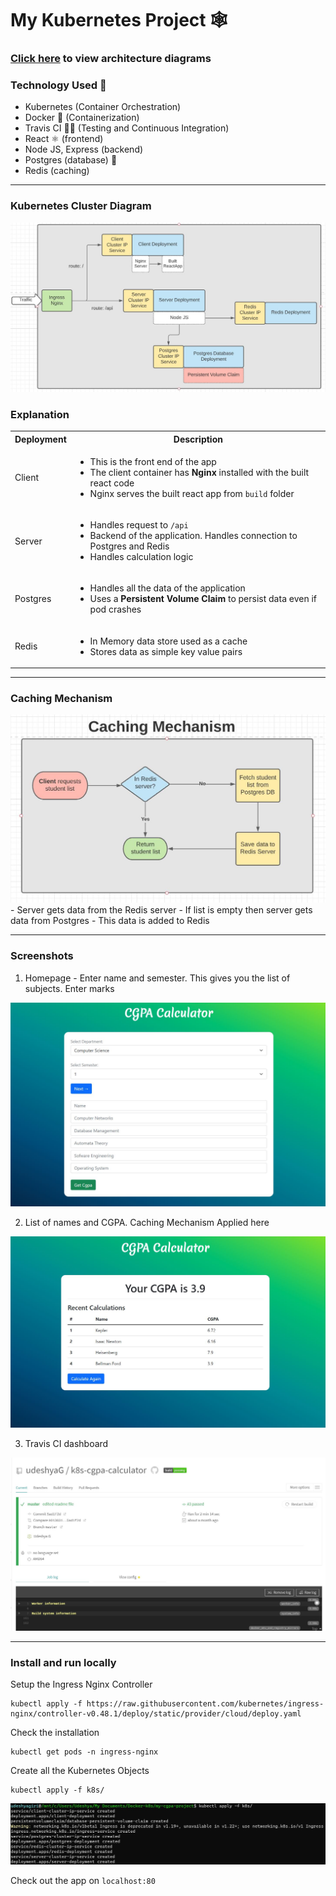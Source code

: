 # My Kubernetes Project 🕸

### [Click here](https://lucid.app/lucidchart/invitations/accept/inv_9ea862e3-6702-4d87-b85f-c2c20773860c?viewport_loc=-251%2C-2415%2C2482%2C1202%2C0_0) to view architecture diagrams

### Technology Used 🌟

- Kubernetes (Container Orchestration)
- Docker 🐳 (Containerization)
- Travis CI 👷‍♂️ (Testing and Continuous Integration)
- React ⚛ (frontend)
- Node JS, Express (backend)
- Postgres (database) 🐘
- Redis (caching) 

---

### Kubernetes Cluster Diagram
<img src="screenshots/k8s-calc-cluster-diagram.JPG" />

### Explanation
<table>
    <tbody>
    <tr>
      <th>Deployment</th>
      <th>Description</th>
    </tr>
    <tr>
      <td>Client</td>
      <td>
        <ul>
          <li>This is the front end of the app</li>
          <li>The client container has <strong>Nginx</strong> installed with the built react code</li>
          <li>Nginx serves the built react app from <code>build</code> folder</li>
        </ul>
      </td>
    </tr>
    <tr>
      <td>Server</td>
      <td>
        <ul>
          <li>Handles request to <code>/api</code></li>
          <li>Backend of the application. Handles connection to Postgres and Redis</li>
          <li>Handles calculation logic</li>
        </ul>
      </td>
    </tr>
    <tr>
      <td>Postgres</td>
      <td>
        <ul>
          <li>Handles all the data of the application</li>
          <li>Uses a <strong>Persistent Volume Claim</strong> to persist data even if pod crashes</li>
        </ul>
      </td>
    </tr>
    <tr>
      <td>Redis</td>
      <td>
        <ul>
          <li>In Memory data store used as a cache</li>
          <li>Stores data as simple key value pairs</li>
        </ul>
      </td>
    </tr>
  </tbody>
</table>

---

### Caching Mechanism
<img src="screenshots/k8s-calc-caching-diagram.JPG" />
- Server gets data from the Redis server
- If list is empty then server gets data from Postgres 
- This data is added to Redis

---

### Screenshots
1. Homepage - Enter name and semester. This gives you the list of subjects. Enter marks
<img src="screenshots/k8s-calc-ss-home.JPG" />

2. List of names and CGPA. Caching Mechanism Applied here
<img src="screenshots/k8s-calc-ss-list.JPG" />

3. Travis CI dashboard
<img src="screenshots/k8s-calc-ss-travis.JPG" />

---

### Install and run locally
Setup the Ingress Nginx Controller
```
kubectl apply -f https://raw.githubusercontent.com/kubernetes/ingress-nginx/controller-v0.48.1/deploy/static/provider/cloud/deploy.yaml
```

Check the installation
```
kubectl get pods -n ingress-nginx
```

Create all the Kubernetes Objects
```
kubectl apply -f k8s/
``` 
<img src="screenshots/k8s-calc-create-objects.JPG" />

Check out the app on `localhost:80`